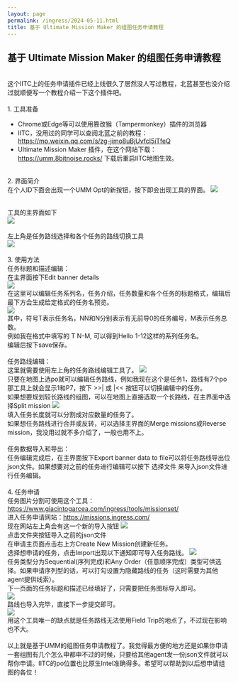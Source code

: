```yaml
---
layout: page
permalink: /ingress/2024-05-11.html
title: 基于 Ultimate Mission Maker 的组图任务申请教程
---
```


## 基于 Ultimate Mission Maker 的组图任务申请教程

<br>这个IITC上的任务申请插件已经上线很久了居然没人写过教程，北蓝甚至也没介绍过就顺便写一个教程介绍一下这个插件吧。
<br>
<br>1. 工具准备

- Chrome或Edge等可以使用篡改猴（Tampermonkey）插件的浏览器
- IITC，没用过的同学可以查阅北蓝之前的教程：https://mp.weixin.qq.com/s/zg-jimo8uBjUvfcI5iTfeQ
- Ultimate Mission Maker 插件，在这个网站下载：https://umm.8bitnoise.rocks/ 下载后重启IITC地图生效。

<br>2. 界面简介
<br>在个人ID下面会出现一个UMM Opt的新按钮，按下即会出现工具的界面。
<img src="/ingress/2024-05-11/image001.png">

<br>工具的主界面如下
<br>
<img src="/ingress/2024-05-11/image002.png">
<br>
<br>左上角是任务路线选择和各个任务的路线切换工具
<br>
<img src="/ingress/2024-05-11/image004.png">
<br>
<br>3. 使用方法
<br>任务标题和描述编辑：
<br>在主界面按下Edit banner details
<br>
<img src="/ingress/2024-05-11/image003.png">
<br>在这里可以编辑任务系列名，任务介绍，任务数量和各个任务的标题格式，编辑后最下方会生成给定格式的任务名预览。
<br>
<img src="/ingress/2024-05-11/image005.png">
<br>其中，符号T表示任务名，NN和N分别表示有无前导0的任务编号，M表示任务总数。
<br>例如我在格式中填写的 T N-M, 可以得到Hello 1-12这样的系列任务名。
<br>编辑后按下save保存。
<br>
<br>任务路线编辑：
<br>这里就需要使用左上角的任务路线编辑工具了。
<img src="/ingress/2024-05-11/image006.png">
<br>只要在地图上选po就可以编辑任务路线，例如我现在这个是任务1，路线有7个po那工具上就会显示1和P7，按下 >>| 或 |<< 按钮可以切换编辑中的任务。
<br>如果想要规划较长路线的组图，可以在地图上直接选取一个长路线，在主界面中选择Split mission
<img src="/ingress/2024-05-11/image007.png">
<br>填入任务长度就可以分割成对应数量的任务了。
<br>如果想任务路线进行合并或反转，可以选择主界面的Merge missions或Reverse mission，我没用过就不多介绍了，一般也用不上。
<br>
<br>任务数据导入和导出：
<br>任务编辑完成后，在主界面按下Export banner data to file可以将任务路线导出位json文件。如果想要对之前的任务进行编辑可以按下 选择文件 来导入json文件进行任务编辑。
<br>
<br>4. 任务申请
<br>任务图片分割可使用这个工具：https://www.giacintogarcea.com/ingress/tools/missionset/
<br>进入任务申请网站：https://missions.ingress.com/
<br>现在网站左上角会有这一个新的导入按钮
<img src="/ingress/2024-05-11/image008.png">
<br>点击文件夹按钮导入之前的json文件
<br>在申请主页面点击右上方Create New Mission创建新任务。
<br>选择想申请的任务，点击Import出现以下通知即可导入任务路线。
<img src="/ingress/2024-05-11/image009.png">
<br>任务类型分为Sequential(序列完成)和Any Order（任意顺序完成）类型可供选择。如果申请序列型的话，可以打勾设置为隐藏路线的任务（这时需要为其他agent提供线索）。
<br>下一页面的任务标题和描述已经填好了，只需要把任务图标导入即可。
<br>
<img src="/ingress/2024-05-11/image012.png">
<br>路线也导入完毕，直接下一步提交即可。
<br>
<img src="/ingress/2024-05-11/image011.png">
<br>用这个工具唯一的缺点就是任务路线无法使用Field Trip的地点了，不过现在影响也不大。
<br>
<br>以上就是基于UMM的组图任务申请教程了。我觉得最方便的地方还是如果你申请一套组图有几个怎么申都申不过的时候，只要给其他agent发一份json文件就可以帮你申请。IITC的po位置也比原生Intel准确得多。希望可以帮助到以后想申请组图的各位！